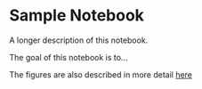 # Sample Notebook

A longer description of this notebook.

The goal of this notebook is to...

The figures are also described in more detail [here](figures/README.md)